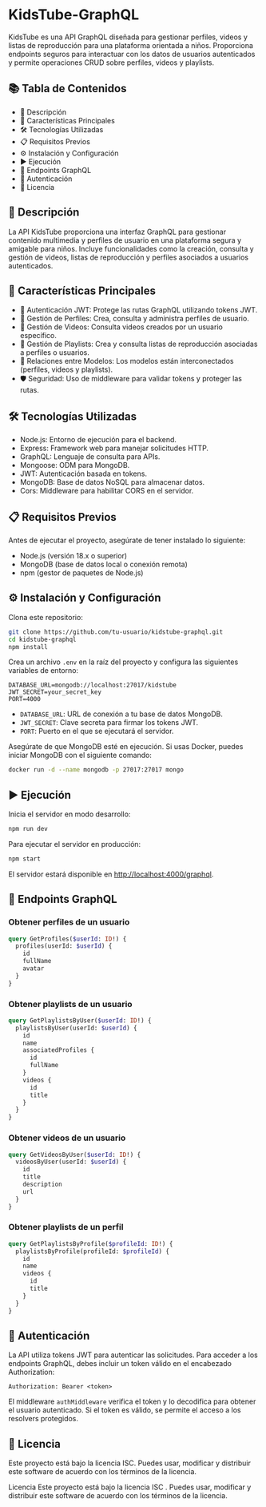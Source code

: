 # KidsTube-GraphQL

KidsTube es una API GraphQL diseñada para gestionar perfiles, videos y listas de reproducción para una plataforma orientada a niños. Proporciona endpoints seguros para interactuar con los datos de usuarios autenticados y permite operaciones CRUD sobre perfiles, videos y playlists.

## 📚 Tabla de Contenidos
- 📖 Descripción
- 🚀 Características Principales
- 🛠️ Tecnologías Utilizadas
- 📋 Requisitos Previos
- ⚙️ Instalación y Configuración
- ▶️ Ejecución
- 📡 Endpoints GraphQL
- 🔐 Autenticación
- 📝 Licencia

## 📖 Descripción
La API KidsTube proporciona una interfaz GraphQL para gestionar contenido multimedia y perfiles de usuario en una plataforma segura y amigable para niños. Incluye funcionalidades como la creación, consulta y gestión de videos, listas de reproducción y perfiles asociados a usuarios autenticados.

## 🚀 Características Principales
- 🔐 Autenticación JWT: Protege las rutas GraphQL utilizando tokens JWT.
- 👤 Gestión de Perfiles: Crea, consulta y administra perfiles de usuario.
- 🎥 Gestión de Videos: Consulta videos creados por un usuario específico.
- 📂 Gestión de Playlists: Crea y consulta listas de reproducción asociadas a perfiles o usuarios.
- 🔄 Relaciones entre Modelos: Los modelos están interconectados (perfiles, videos y playlists).
- 🛡️ Seguridad: Uso de middleware para validar tokens y proteger las rutas.

## 🛠️ Tecnologías Utilizadas
- Node.js: Entorno de ejecución para el backend.
- Express: Framework web para manejar solicitudes HTTP.
- GraphQL: Lenguaje de consulta para APIs.
- Mongoose: ODM para MongoDB.
- JWT: Autenticación basada en tokens.
- MongoDB: Base de datos NoSQL para almacenar datos.
- Cors: Middleware para habilitar CORS en el servidor.

## 📋 Requisitos Previos
Antes de ejecutar el proyecto, asegúrate de tener instalado lo siguiente:
- Node.js (versión 18.x o superior)
- MongoDB (base de datos local o conexión remota)
- npm (gestor de paquetes de Node.js)

## ⚙️ Instalación y Configuración
Clona este repositorio:
```bash
git clone https://github.com/tu-usuario/kidstube-graphql.git
cd kidstube-graphql
npm install
```

Crea un archivo `.env` en la raíz del proyecto y configura las siguientes variables de entorno:
```env
DATABASE_URL=mongodb://localhost:27017/kidstube
JWT_SECRET=your_secret_key
PORT=4000
```

- `DATABASE_URL`: URL de conexión a tu base de datos MongoDB.
- `JWT_SECRET`: Clave secreta para firmar los tokens JWT.
- `PORT`: Puerto en el que se ejecutará el servidor.

Asegúrate de que MongoDB esté en ejecución. Si usas Docker, puedes iniciar MongoDB con el siguiente comando:
```bash
docker run -d --name mongodb -p 27017:27017 mongo
```

## ▶️ Ejecución
Inicia el servidor en modo desarrollo:
```bash
npm run dev
```

Para ejecutar el servidor en producción:
```bash
npm start
```

El servidor estará disponible en [http://localhost:4000/graphql](http://localhost:4000/graphql).

## 📡 Endpoints GraphQL

### Obtener perfiles de un usuario
```graphql
query GetProfiles($userId: ID!) {
  profiles(userId: $userId) {
    id
    fullName
    avatar
  }
}
```

### Obtener playlists de un usuario
```graphql
query GetPlaylistsByUser($userId: ID!) {
  playlistsByUser(userId: $userId) {
    id
    name
    associatedProfiles {
      id
      fullName
    }
    videos {
      id
      title
    }
  }
}
```

### Obtener videos de un usuario
```graphql
query GetVideosByUser($userId: ID!) {
  videosByUser(userId: $userId) {
    id
    title
    description
    url
  }
}
```

### Obtener playlists de un perfil
```graphql
query GetPlaylistsByProfile($profileId: ID!) {
  playlistsByProfile(profileId: $profileId) {
    id
    name
    videos {
      id
      title
    }
  }
}
```

## 🔐 Autenticación
La API utiliza tokens JWT para autenticar las solicitudes. Para acceder a los endpoints GraphQL, debes incluir un token válido en el encabezado Authorization:

```http
Authorization: Bearer <token>
```

El middleware `authMiddleware` verifica el token y lo decodifica para obtener el usuario autenticado. Si el token es válido, se permite el acceso a los resolvers protegidos.

## 📝 Licencia
Este proyecto está bajo la licencia ISC. Puedes usar, modificar y distribuir este software de acuerdo con los términos de la licencia.


Licencia
Este proyecto está bajo la licencia ISC . Puedes usar, modificar y distribuir este software de acuerdo con los términos de la licencia.

